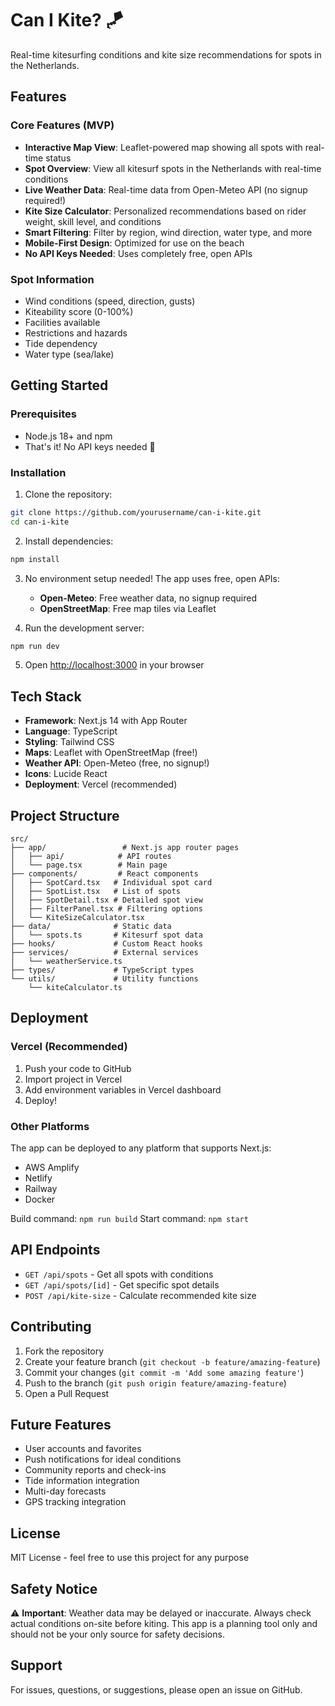 # Can I Kite? 🪁

Real-time kitesurfing conditions and kite size recommendations for spots in the Netherlands.

## Features

### Core Features (MVP)
- **Interactive Map View**: Leaflet-powered map showing all spots with real-time status
- **Spot Overview**: View all kitesurf spots in the Netherlands with real-time conditions
- **Live Weather Data**: Real-time data from Open-Meteo API (no signup required!)
- **Kite Size Calculator**: Personalized recommendations based on rider weight, skill level, and conditions
- **Smart Filtering**: Filter by region, wind direction, water type, and more
- **Mobile-First Design**: Optimized for use on the beach
- **No API Keys Needed**: Uses completely free, open APIs

### Spot Information
- Wind conditions (speed, direction, gusts)
- Kiteability score (0-100%)
- Facilities available
- Restrictions and hazards
- Tide dependency
- Water type (sea/lake)

## Getting Started

### Prerequisites
- Node.js 18+ and npm
- That's it! No API keys needed 🎉

### Installation

1. Clone the repository:
```bash
git clone https://github.com/yourusername/can-i-kite.git
cd can-i-kite
```

2. Install dependencies:
```bash
npm install
```

3. No environment setup needed! The app uses free, open APIs:
   - **Open-Meteo**: Free weather data, no signup required
   - **OpenStreetMap**: Free map tiles via Leaflet

4. Run the development server:
```bash
npm run dev
```

5. Open [http://localhost:3000](http://localhost:3000) in your browser

## Tech Stack

- **Framework**: Next.js 14 with App Router
- **Language**: TypeScript
- **Styling**: Tailwind CSS
- **Maps**: Leaflet with OpenStreetMap (free!)
- **Weather API**: Open-Meteo (free, no signup!)
- **Icons**: Lucide React
- **Deployment**: Vercel (recommended)

## Project Structure

```
src/
├── app/                 # Next.js app router pages
│   ├── api/            # API routes
│   └── page.tsx        # Main page
├── components/         # React components
│   ├── SpotCard.tsx   # Individual spot card
│   ├── SpotList.tsx   # List of spots
│   ├── SpotDetail.tsx # Detailed spot view
│   ├── FilterPanel.tsx # Filtering options
│   └── KiteSizeCalculator.tsx
├── data/              # Static data
│   └── spots.ts       # Kitesurf spot data
├── hooks/             # Custom React hooks
├── services/          # External services
│   └── weatherService.ts
├── types/             # TypeScript types
└── utils/             # Utility functions
    └── kiteCalculator.ts
```

## Deployment

### Vercel (Recommended)
1. Push your code to GitHub
2. Import project in Vercel
3. Add environment variables in Vercel dashboard
4. Deploy!

### Other Platforms
The app can be deployed to any platform that supports Next.js:
- AWS Amplify
- Netlify
- Railway
- Docker

Build command: `npm run build`
Start command: `npm start`

## API Endpoints

- `GET /api/spots` - Get all spots with conditions
- `GET /api/spots/[id]` - Get specific spot details
- `POST /api/kite-size` - Calculate recommended kite size

## Contributing

1. Fork the repository
2. Create your feature branch (`git checkout -b feature/amazing-feature`)
3. Commit your changes (`git commit -m 'Add some amazing feature'`)
4. Push to the branch (`git push origin feature/amazing-feature`)
5. Open a Pull Request

## Future Features

- User accounts and favorites
- Push notifications for ideal conditions
- Community reports and check-ins
- Tide information integration
- Multi-day forecasts
- GPS tracking integration

## License

MIT License - feel free to use this project for any purpose

## Safety Notice

⚠️ **Important**: Weather data may be delayed or inaccurate. Always check actual conditions on-site before kiting. This app is a planning tool only and should not be your only source for safety decisions.

## Support

For issues, questions, or suggestions, please open an issue on GitHub.